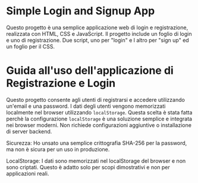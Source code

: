 # Simple Login and Signup App

Questo progetto è una semplice applicazione web di login e registrazione, realizzata con HTML, CSS e JavaScript. Il progetto include un foglio di login e uno di registrazione. Due script, uno per "login" e l altro per "sign up" ed un foglio per il CSS.


# Guida all'uso dell'applicazione di Registrazione e Login

Questo progetto consente agli utenti di registrarsi e accedere utilizzando un'email e una password. I dati degli utenti vengono memorizzati localmente nel browser utilizzando `localStorage`. Questa scelta è stata fatta perchè la configurazione `localStorage` è una soluzione semplice e integrata nei browser moderni. Non richiede configurazioni aggiuntive o installazione di server backend.


Sicurezza:
Ho unsato una semplice crittografia SHA-256 per la password, ma non è sicura per un uso in produzione.

LocalStorage: I dati sono memorizzati nel localStorage del browser e non sono criptati. Questo è adatto solo per scopi dimostrativi e non per applicazioni reali.
